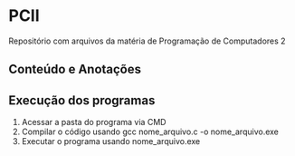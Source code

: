 # PCII
Repositório com arquivos da matéria de Programação de Computadores 2

## Conteúdo e Anotações

## Execução dos programas
1. Acessar a pasta do programa via CMD 
2. Compilar o código usando gcc nome_arquivo.c -o nome_arquivo.exe
3. Executar o programa usando nome_arquivo.exe